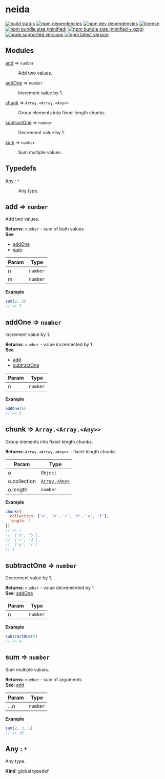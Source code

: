 # neida
[![build status][travis badge]][travis url]
[![npm dependencies][david dependencies badge]][david dependencies url]
[![npm dev dependencies][david dev dependencies badge]][david dev dependencies url]
[![license][license badge]][license file]
[![npm bundle size (minified)][bundlephobia badge]][bundlephobia url]
[![npm bundle size (minified + gzip)][bundlephobia badge zip]][bundlephobia url]
[![node supported versions][node badge]][package file]
[![npm latest version][npm badge]][npm url]

## Modules

<dl>
<dt><a href="#module_add">add</a> ⇒ <code>number</code></dt>
<dd><p>Add two values.</p>
</dd>
<dt><a href="#module_addOne">addOne</a> ⇒ <code>number</code></dt>
<dd><p>Increment value by 1.</p>
</dd>
<dt><a href="#module_chunk">chunk</a> ⇒ <code>Array.&lt;Array.&lt;Any&gt;&gt;</code></dt>
<dd><p>Group elements into fixed-length chunks.</p>
</dd>
<dt><a href="#module_subtractOne">subtractOne</a> ⇒ <code>number</code></dt>
<dd><p>Decrement value by 1.</p>
</dd>
<dt><a href="#module_sum">sum</a> ⇒ <code>number</code></dt>
<dd><p>Sum multiple values.</p>
</dd>
</dl>

## Typedefs

<dl>
<dt><a href="#Any">Any</a> : <code>*</code></dt>
<dd><p>Any type.</p>
</dd>
</dl>

<a name="module_add"></a>

## add ⇒ <code>number</code>
Add two values.

**Returns**: <code>number</code> - sum of both values  
**See**

- [addOne](#module_addOne)
- [sum](#module_sum)


| Param | Type |
| --- | --- |
| n | <code>number</code> | 
| m | <code>number</code> | 

**Example**  
```js
sum(2, 3)
// => 5
```
<a name="module_addOne"></a>

## addOne ⇒ <code>number</code>
Increment value by 1.

**Returns**: <code>number</code> - value incremented by 1  
**See**

- [add](#module_add)
- [subtractOne](#module_subtractOne)


| Param | Type |
| --- | --- |
| n | <code>number</code> | 

**Example**  
```js
addOne(5)
// => 6
```
<a name="module_chunk"></a>

## chunk ⇒ <code>Array.&lt;Array.&lt;Any&gt;&gt;</code>
Group elements into fixed-length chunks.

**Returns**: <code>Array.&lt;Array.&lt;Any&gt;&gt;</code> - fixed-length chunks  

| Param | Type |
| --- | --- |
| o | <code>Object</code> | 
| o.collection | [<code>Array.&lt;Any&gt;</code>](#Any) | 
| o.length | <code>number</code> | 

**Example**  
```js
chunk({
  collection: ['a', 'b', 'c', 'd', 'e', 'f'],
  length: 2
})
// => [
//  ['a', 'b'],
//  ['c', 'd'],
//  ['e', 'f']
// ]
```
<a name="module_subtractOne"></a>

## subtractOne ⇒ <code>number</code>
Decrement value by 1.

**Returns**: <code>number</code> - value decremented by 1  
**See**: [addOne](#module_addOne)

| Param | Type |
| --- | --- |
| n | <code>number</code> | 

**Example**  
```js
subtractOne(5)
// => 4
```
<a name="module_sum"></a>

## sum ⇒ <code>number</code>
Sum multiple values.

**Returns**: <code>number</code> - sum of arguments  
**See**: [add](#module_add)

| Param | Type |
| --- | --- |
| ...n | <code>number</code> | 

**Example**  
```js
sum(2, 3, 5)
// => 10
```
<a name="Any"></a>

## Any : <code>\*</code>
Any type.

**Kind**: global typedef  

[bundlephobia badge]: https://img.shields.io/bundlephobia/min/neida.svg
[bundlephobia badge zip]: https://img.shields.io/bundlephobia/minzip/neida.svg
[bundlephobia url]: https://bundlephobia.com/result?p=neida (bundlephobia: neida)
[david dependencies badge]: https://img.shields.io/david/Stassi/neida
[david dependencies url]: https://david-dm.org/Stassi/neida (david: neida)
[david dev dependencies badge]: https://img.shields.io/david/dev/Stassi/neida
[david dev dependencies url]: https://david-dm.org/Stassi/neida?type=dev (david: neida dev)
[license badge]: https://img.shields.io/npm/l/neida.svg
[license file]: LICENSE (neida license)
[node badge]: https://img.shields.io/node/v/neida.svg
[npm badge]: https://img.shields.io/npm/v/neida.svg
[npm url]: https://www.npmjs.com/package/neida (npm: neida)
[package file]: package.json (neida package.json)
[travis badge]: https://img.shields.io/travis/com/Stassi/neida.svg
[travis url]: https://travis-ci.com/Stassi/neida (travis: neida)
